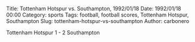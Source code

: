 Title: Tottenham Hotspur vs. Southampton, 1992/01/18
Date: 1992/01/18 00:00
Category: sports
Tags: football, football scores, Tottenham Hotspur, Southampton
Slug: tottenham-hotspur-vs-southampton
Author: carbonero


Tottenham Hotspur 1 - 2 Southampton
